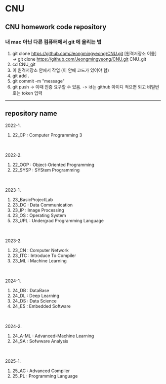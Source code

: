 # CNU
## CNU homework code repository

### 내 mac 아닌 다른 컴퓨터에서 git 에 올리는 법
1. git clone https://github.com/Jeongmingyeong/CNU.git [원격저장소 이름] <br>
  -> git clone https://github.com/Jeongmingyeong/CNU.git CNU_git
2. cd CNU_git
3. 이 원격저장소 안에서 작업 (이 안에 코드가 있어야 함)
4. git add .
5. git commit -m "message"
6. git push
  -> 이때 인증 요구할 수 있음.
  -> id는 github 아이디 적으면 되고 비밀번호는 token 입력

 -----

## repository name
2022-1.
1. 22_CP : Computer Programming 3

<br></br>
2022-2.
1. 22_OOP : Object-Oriented Programming
2. 22_SYSP : SYStem Programming

<br></br>
2023-1.
1. 23_BasicProjectLab
1. 23_DC : Data Communication
2. 23_IP : Image Processing
3. 23_OS : Operating System
4. 23_UPL : Undergrad Programming Language

<br></br>
2023-2.
1. 23_CN : Computer Network
2. 23_ITC : Introduce To Compiler
3. 23_ML : Machine Learning

<br></br>
2024-1.
1. 24_DB : DataBase
2. 24_DL : Deep Learning
3. 24_DS : Data Science
4. 24_ES : Embedded Software 

<br></br>
2024-2.
1. 24_A-ML : Advanced-Machine Learning 
2. 24_SA : Sofwware Analysis 

<br></br>
2025-1.
1. 25_AC : Advanced Compiler
2. 25_PL : Programming Language 
